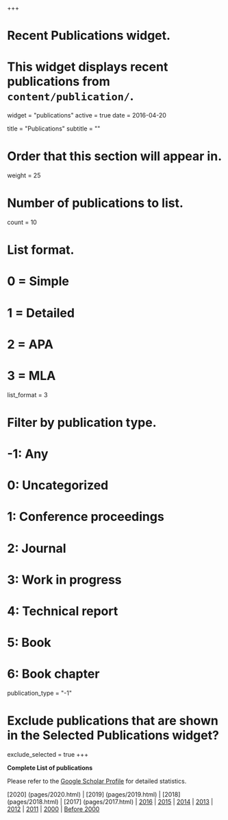 +++
# Recent Publications widget.
# This widget displays recent publications from `content/publication/`.
widget = "publications"
active = true
date = 2016-04-20

title = "Publications"
subtitle = ""

# Order that this section will appear in.
weight = 25

# Number of publications to list.
count = 10

# List format.
#   0 = Simple
#   1 = Detailed
#   2 = APA
#   3 = MLA
list_format = 3

# Filter by publication type.
# -1: Any
#  0: Uncategorized
#  1: Conference proceedings
#  2: Journal
#  3: Work in progress
#  4: Technical report
#  5: Book
#  6: Book chapter
publication_type = "-1"

# Exclude publications that are shown in the Selected Publications widget?
exclude_selected = true
+++

**Complete List of publications**

Please refer to the  [Google Scholar Profile](https://scholar.google.com.au/citations?user=AEkRUQcAAAAJ) for detailed statistics.

[2020] (pages/2020.html) | [2019] (pages/2019.html) | [2018] (pages/2018.html) | [2017] (pages/2017.html) | [2016](pages/2016.html) | [2015](pages/2015.html) | [2014](pages/2014.html) | [2013](pages/2013.html) | [2012](pages/2012.html) | [2011](pages/2011.html) | [2000](pages/2000.html) | [Before 2000](pages/Pre-2000.html)





